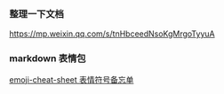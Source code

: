 

### 整理一下文档
https://mp.weixin.qq.com/s/tnHbceedNsoKgMrgoTyyuA


### markdown 表情包
[emoji-cheat-sheet 表情符号备忘单](https://github.com/ikatyang/emoji-cheat-sheet/blob/master/README.md)